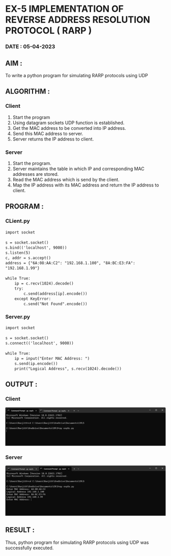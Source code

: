 # EX-5 IMPLEMENTATION OF REVERSE ADDRESS RESOLUTION PROTOCOL ( RARP )

### DATE : 05-04-2023

## AIM :
To write a python program for simulating RARP protocols using UDP



## ALGORITHM :
### Client
1. Start the program
2. Using datagram sockets UDP function is established.
3. Get the MAC address to be converted into IP address.
4. Send this MAC address to server.
5. Server returns the IP address to client.
### Server
1. Start the program.
2. Server maintains the table in which IP and corresponding MAC addresses are stored.
3. Read the MAC address which is send by the client.
4. Map the IP address with its MAC address and return the IP address to client.


## PROGRAM :
### CLient.py
```
import socket

s = socket.socket()
s.bind(('localhost', 9000))
s.listen(5)
c, addr = s.accept()
address = {"6A:08:AA:C2": "192.168.1.100", "8A:BC:E3:FA": "192.168.1.99"}

while True:
    ip = c.recv(1024).decode()
    try:
        c.send(address[ip].encode())
    except KeyError:
        c.send("Not Found".encode())
```
### Server.py
```
import socket

s = socket.socket()
s.connect(('localhost', 9000))

while True:
    ip = input("Enter MAC Address: ")
    s.send(ip.encode())
    print("Logical Address", s.recv(1024).decode())
```

## OUTPUT :
### Client
![](1.png)
### Server
![](2.png)


## RESULT :
Thus, python program for simulating RARP protocols using UDP was successfully executed.

